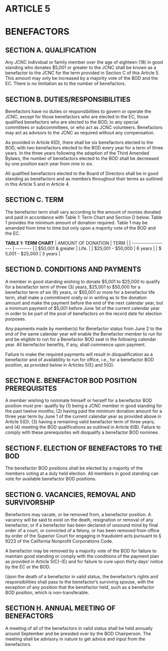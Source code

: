 # ARTICLE 5
# BENEFACTORS

## SECTION A. QUALIFICATION
Any JCNC individual or family member over the age of eighteen (18) in good standing who
donates $5,001 or greater to the JCNC shall be known as a benefactor to the JCNC for the term
provided in Section C of this Article 5. This amount may only be increased by a majority vote
of the BOD and the EC. There is no limitation as to the number of benefactors.

## SECTION B. DUTIES/RESPONSIBILITIES
Benefactors have no duties or responsibilities to govern or operate the JCNC, except for those
benefactors who are elected to the EC, those qualified benefactors who are elected to the BOD,
to any special committees or subcommittees, or who act as JCNC volunteers. Benefactors may
act as advisors to the JCNC as required without any compensation.

As provided in Article 6(D), there shall be six benefactors elected to the BOD, with two
benefactors elected to the BOD every year for a term of three years. In the three years following
the adoption of the Third Amended Bylaws, the number of benefactors elected to the BOD shall
be decreased by one position each year from nine to six.

All qualified benefactors elected to the Board of Directors shall be in good standing as
benefactors and as members throughout their terms as outlined in this Article 5 and in Article 4.

## SECTION C. TERM
The benefactor term shall vary according to the amount of monies donated and paid in
accordance with Table 1: Term Chart and Section D below. Table 1 provides the minimum
amount of donation required. Table 1 may be amended from time to time but only upon a
majority vote of the BOD and the EC.

**TABLE 1: TERM CHART**
| AMOUNT OF DONATION | TERM     |
| ------------------ | -------- |
| $50,001 & greater  | Life.    |
| $25,001 - $50,000  | 6 years  |
| $ 5,001 - $25,000  | 3 years  |

## SECTION D. CONDITIONS AND PAYMENTS
A member in good standing wishing to donate $5,001 to $25,000 to qualify for a benefactor term
of three (3) years, $25,001 to $50,000 for a benefactor term of six (6) years, or $50,001 or more
for a benefactor life term, shall make a commitment orally or in writing as to the donation
amount and make the payment before the end of the next calendar year, but a minimum payment
of $5,001 before June 1st of the current calendar year in order to be part of the pool of
benefactors on the record date for election purposes.

Any payments made by member(s) for Benefactor status from June 2 to the end of the same
calendar year will enable the Benefactor member to run for and be eligible to run for a
Benefactor BOD seat in the following calendar year. All benefactor benefits, if any, shall
commence upon payment.

Failure to make the required payments will result in disqualification as a benefactor and of
availability to run for office, i.e., for a benefactor BOD position, as provided below in Articles
5(E) and 5(G).

## SECTION E. BENEFACTOR BOD POSITION PREREQUISITES

A member wishing to nominate himself or herself for a benefactor BOD position must pre-
qualify by (1) being a JCNC member in good standing for the past twelve months; (2) having
paid the minimum donation amount for a three year term by June 1 of the current calendar year
as provided above in Article 5(D); (3) having a remaining valid benefactor term of three years;
and (4) meeting the BOD qualifications as outlined in Article 6(B). Failure to comply with these
prerequisites will disqualify a benefactor BOD nominee.

## SECTION F. ELECTION OF BENEFACTORS TO THE BOD
The benefactor BOD positions shall be elected by a majority of the members voting at a duly
held election. All members in good standing can vote for available benefactor BOD positions.

## SECTION G. VACANCIES, REMOVAL AND SURVIVORSHIP
Benefactors may vacate, or be removed from, a benefactor position. A vacancy will be said to
exist on the death, resignation or removal of any benefactor, or if a benefactor has been declared
of unsound mind by final order of a court, or convicted of a felony, or has been removed from
office by order of the Superior Court for engaging in fraudulent acts pursuant to § 9223 of the
California Nonprofit Corporations Code.

A benefactor may be removed by a majority vote of the BOD for failure to maintain good
standing or comply with the conditions of the payment plan as provided in Article 5(C)-(E) and
for failure to cure upon thirty days’ notice by the EC or the BOD.

Upon the death of a benefactor in valid status, the benefactor’s rights and responsibilities shall
pass to the benefactor’s surviving spouse, with the exception of any position that the benefactor
held, such as a benefactor BOD position, which is non-transferable.

## SECTION H. ANNUAL MEETING OF BENEFACTORS
A meeting of all of the benefactors in valid status shall be held annually around September and
be presided over by the BOD Chairperson. The meeting shall be advisory in nature to get advice
and input from the benefactors.
